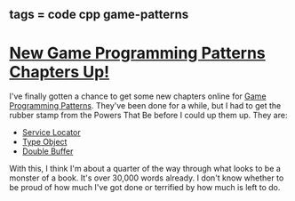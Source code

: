 tags = code cpp game-patterns
---

# [New Game Programming Patterns Chapters Up!](http://journal.stuffwithstuff.com/2010/01/25/new-game-programming-patterns-chapters-up/ "New Game Programming Patterns Chapters Up!")

I've finally gotten a chance to get some new chapters online for [Game
Programming Patterns](http://gameprogrammingpatterns.com/). They've been done for a while, but I had to get the
rubber stamp from the Powers That Be before I could up them up. They are:


  * [Service Locator](http://gameprogrammingpatterns.com/service-locator.html)
  * [Type Object](http://gameprogrammingpatterns.com/type-object.html)
  * [Double Buffer](http://gameprogrammingpatterns.com/double-buffer.html)


With this, I think I'm about a quarter of the way through what looks to be a
monster of a book. It's over 30,000 words already. I don't know whether to be
proud of how much I've got done or terrified by how much is left to do.
